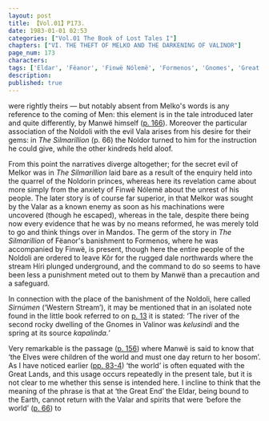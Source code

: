 ```yaml
---
layout: post
title: 【Vol.01】P173.
date: 1983-01-01 02:53
categories: ["Vol.01 The Book of Lost Tales I"]
chapters: ["VI. THE THEFT OF MELKO AND THE DARKENING OF VALINOR"]
page_num: 173
characters: 
tags: ['Eldar', 'Fëanor', 'Finwë Nólemë', 'Formenos', 'Gnomes', 'Great End', 'Great Lands', 'Híri']
description: 
published: true
---
```


<p style="text-indent: 0;">
were rightly theirs — but notably absent from Melko's words is any reference to the coming of Men: this element is in the tale introduced later and quite differently, by Manwë himself (<a href="{{site.baseurl}}/vol01-p166">p. 166</a>). Moreover the particular association of the Noldoli with the evil Vala arises from his desire for their gems: in <I>The Silmarillion</I> (p. 66) the Noldor turned to him for the instruction he could give, while the other kindreds held aloof.
</p>

From this point the narratives diverge altogether; for the secret evil of Melkor was in <I>The Silmarillion</I> laid bare as a result of the enquiry held into the quarrel of the Noldorin princes, whereas here its revelation came about more simply from the anxiety of Finwë Nólemë about the unrest of his people. The later story is of course far superior, in that Melkor was sought by the Valar as a known enemy as soon as his machinations were uncovered (though he escaped), whereas in the tale, despite there being now every evidence that he was by no means reformed, he was merely told to go and think things over in Mandos. The germ of the story in <I>The Silmarillion</I> of Fëanor's banishment to Formenos, where he was accompanied by Finwë, is present, though here the entire people of the Noldoli are ordered to leave Kôr for the rugged dale northwards where the stream Híri plunged underground, and the command to do so seems to have been less a punishment meted out to them by Manwë than a precaution and a safeguard.

In connection with the place of the banishment of the Noldoli, here called <I>Sirnúmen</I> (‘Western Stream’), it may be mentioned that in an isolated note found in the little book referred to on [p. 13]({{sitp.baseurl}}/vol01-p13) it is stated: ‘The river of the second rocky dwelling of the Gnomes in Valinor was <I>kelusindi</I> and the spring at its source <I>kapalinda.’</I>

Very remarkable is the passage ([p. 156]({{site.baseurl}}/vol01-p156)) where Manwë is said to know that ‘the Elves were children of the world and must one day return to her bosom’. As I have noticed earlier ([pp. 83-4]({{site.baseurl}}/vol01-p83)) ‘the world’ is often equated with the Great Lands, and this usage occurs repeatedly in the present tale, but it is not clear to me whether this sense is intended here. I incline to think that the meaning of the phrase is that at ‘the Great End’ the Eldar, being bound to the Earth, cannot return with the Valar and spirits that were ‘before the world’ ([p. 66]({{site.baseurl}}/vol01-p66)) to


